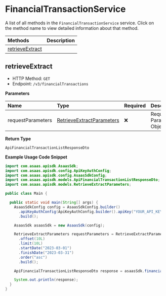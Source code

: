 # FinancialTransactionService

A list of all methods in the `FinancialTransactionService` service. Click on the method name to view detailed information about that method.

| Methods                             | Description |
| :---------------------------------- | :---------- |
| [retrieveExtract](#retrieveextract) |             |

## retrieveExtract

- HTTP Method: `GET`
- Endpoint: `/v3/financialTransactions`

**Parameters**

| Name              | Type                                                                | Required | Description               |
| :---------------- | :------------------------------------------------------------------ | :------- | :------------------------ |
| requestParameters | [RetrieveExtractParameters](../models/RetrieveExtractParameters.md) | ❌       | Request Parameters Object |

**Return Type**

`ApiFinancialTransactionListResponseDto`

**Example Usage Code Snippet**

```java
import com.asaas.apisdk.AsaasSdk;
import com.asaas.apisdk.config.ApiKeyAuthConfig;
import com.asaas.apisdk.config.AsaasSdkConfig;
import com.asaas.apisdk.models.ApiFinancialTransactionListResponseDto;
import com.asaas.apisdk.models.RetrieveExtractParameters;

public class Main {

  public static void main(String[] args) {
    AsaasSdkConfig config = AsaasSdkConfig.builder()
      .apiKeyAuthConfig(ApiKeyAuthConfig.builder().apiKey("YOUR_API_KEY").build())
      .build();

    AsaasSdk asaasSdk = new AsaasSdk(config);

    RetrieveExtractParameters requestParameters = RetrieveExtractParameters.builder()
      .offset(10L)
      .limit(10L)
      .startDate("2023-03-01")
      .finishDate("2023-03-31")
      .order("asc")
      .build();

    ApiFinancialTransactionListResponseDto response = asaasSdk.financialTransaction.retrieveExtract(requestParameters);

    System.out.println(response);
  }
}

```

<!-- This file was generated by liblab | https://liblab.com/ -->
